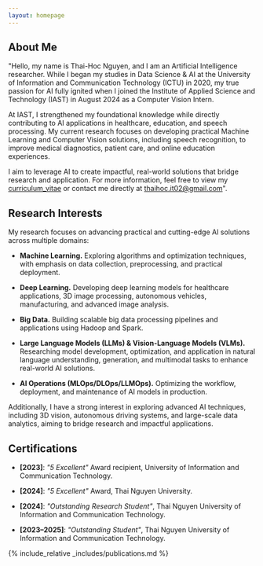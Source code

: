 ```yaml
---
layout: homepage
---
```


## About Me

"Hello, my name is Thai-Hoc Nguyen, and I am an Artificial Intelligence researcher. While I began my studies in Data Science & AI at the University of Information and Communication Technology (ICTU) in 2020, my true passion for AI fully ignited when I joined the Institute of Applied Science and Technology (IAST) in August 2024 as a Computer Vision Intern.

At IAST, I strengthened my foundational knowledge while directly contributing to AI applications in healthcare, education, and speech processing. My current research focuses on developing practical Machine Learning and Computer Vision solutions, including speech recognition, to improve medical diagnostics, patient care, and online education experiences.

I aim to leverage AI to create impactful, real-world solutions that bridge research and application. For more information, feel free to view my [curriculum_vitae](https://) or contact me directly at [thaihoc.it02@gmail.com](mailto:thaihoc.it02@gmail.com)". 

## Research Interests

My research focuses on advancing practical and cutting-edge AI solutions across multiple domains:

- **Machine Learning.** Exploring algorithms and optimization techniques, with emphasis on data collection, preprocessing, and practical deployment.

- **Deep Learning.** Developing deep learning models for healthcare applications, 3D image processing, autonomous vehicles, manufacturing, and advanced image analysis.

- **Big Data.** Building scalable big data processing pipelines and applications using Hadoop and Spark.

- **Large Language Models (LLMs) & Vision-Language Models (VLMs).** Researching model development, optimization, and application in natural language understanding, generation, and multimodal tasks to enhance real-world AI solutions.

- **AI Operations (MLOps/DLOps/LLMOps).** Optimizing the workflow, deployment, and maintenance of AI models in production.

Additionally, I have a strong interest in exploring advanced AI techniques, including 3D vision, autonomous driving systems, and large-scale data analytics, aiming to bridge research and impactful applications.

## Certifications

- **[2023]**: *"5 Excellent"* Award recipient, University of Information and Communication Technology.

- **[2024]**: *"5 Excellent"* Award, Thai Nguyen University.

- **[2024]**: *"Outstanding Research Student"*, Thai Nguyen University of Information and Communication Technology.

- **[2023–2025]**: *"Outstanding Student"*, Thai Nguyen University of Information and Communication Technology.


{% include_relative _includes/publications.md %}
